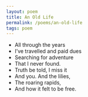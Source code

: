 ```yaml
---
layout: poem
title: An Old Life
permalink: /poems/an-old-life
tags: poem
---
```

- All through the years
- I’ve travelled and paid dues
- Searching for adventure
- That I never found.
- Truth be told, I miss it
- And you. And the lilies,
- The roaring rapids,
- And how it felt to be free.